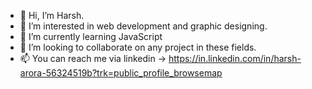 - 👋 Hi, I’m Harsh.
- 👀 I’m interested in web development and graphic designing.
- 🌱 I’m currently learning JavaScript
- 💞️ I’m looking to collaborate on any project in these fields.
- 📫 You can reach me via linkedin -> https://in.linkedin.com/in/harsh-arora-56324519b?trk=public_profile_browsemap

<!---
HarshArora-1205/HarshArora-1205 is a ✨ special ✨ repository because its `README.md` (this file) appears on your GitHub profile.
You can click the Preview link to take a look at your changes.
--->

